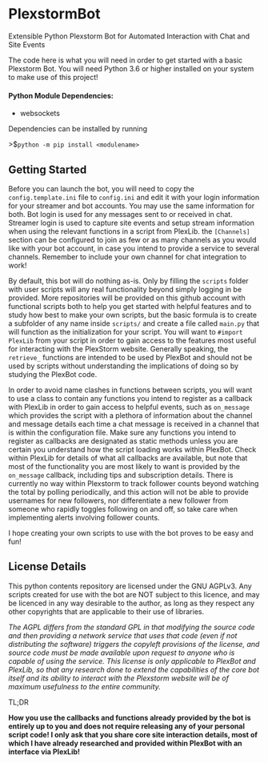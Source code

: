 # PlexstormBot
Extensible Python Plexstorm Bot for Automated Interaction with Chat and Site Events

The code here is what you will need in order to get started with a basic Plexstorm Bot. You will need Python 3.6 or 
higher installed on your system to make use of this project!

#### Python Module Dependencies:
- websockets

Dependencies can be installed by running

\>$`python -m pip install <modulename>`


## Getting Started
Before you can launch the bot, you will need to copy the `config.template.ini` file to `config.ini` and edit it with 
your login information for your streamer and bot accounts. You may use the same information for both.  Bot login is used
 for any messages sent to or received in chat. Streamer login is used to capture site events and setup stream 
information when using the relevant functions in a script from PlexLib. the `[Channels]` section can be configured to 
join as few or as many channels as you would like with your bot account, in case you intend to provide a service to 
several channels. Remember to include your own channel for chat integration to work!

By default, this bot will do nothing as-is. Only by filling the `scripts` folder with user scripts will any real 
functionality beyond simply logging in be provided. More repositories will be provided on this github account with 
functional scripts both to help you get started with helpful features and to study how best to make your own scripts, 
but the basic formula is to create a subfolder of any name inside `scripts/` and create a file called `main.py` that 
will function as the initialization for your script.  You will want to `#import PlexLib` from your script in order to 
gain access to the features most useful for interacting with the PlexStorm website.  Generally speaking, the `retrieve_`
functions  are intended to be used by PlexBot and should not be used by scripts without understanding the implications 
of doing so by studying the PlexBot code. 

In order to avoid name clashes in functions between scripts, you will want to use a class to contain any functions you 
intend to register as a callback with PlexLib in order to gain access to helpful events, such as `on_message` which 
provides the script with a plethora of information about the channel and message details each time a chat message is 
received in a channel that is within the configuration file.  Make sure any functions you intend to register as 
callbacks are designated as static methods unless you are certain you understand how the script loading works within 
PlexBot. Check within PlexLib for details of what all callbacks are available, but note that most of the functionality 
you are most likely to want is provided by the `on_message` callback, including tips and subscription details. There is 
currently no way within Plexstorm to track follower counts beyond watching the total by polling periodically, and this 
action will not be able to provide usernames for new followers, nor differentiate a new follower from someone who 
rapidly toggles following on and off, so take care when implementing alerts involving follower counts. 

I hope creating your own scripts to use with the bot proves to be easy and fun!    

## License Details

This python contents repository are licensed under the GNU AGPLv3. Any scripts created for use with the bot are NOT
subject to this licence, and may be licenced in any way desirable to the author, as long as they respect any other 
copyrights that are applicable to their use of libraries. 

_The AGPL differs from the standard GPL in that modifying the source code and then providing a network service that uses 
that code (even if not distributing the software) triggers the copyleft provisions of the license, and source code must 
be made available upon request to anyone who is capable of using the service. This license is only applicable to PlexBot
 and PlexLib, so that any research done to extend the capabilities of the core bot itself and its ability to interact 
with the Plexstorm website will be of maximum usefulness to the entire community._ 

TL;DR

**How you use the callbacks and functions already provided by the bot is entirely up to you and does not require 
releasing any of your personal script code!  I only ask that you share core site interaction details, most of which I 
have already researched and provided within PlexBot with an interface via PlexLib!** 
